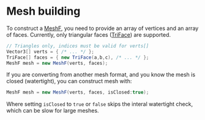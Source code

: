 # Mesh building
To construct a [MeshF](/api/ZLab.Discrete.Geometry.MeshF.html), you need to provide an array of vertices and an array of faces. Currently, only triangular faces ([TriFace](/api/ZLab.Discrete.Geometry.TriFace.html)) are supported.

```csharp
// Triangles only, indices must be valid for verts[]
Vector3[] verts = { /* ... */ };
TriFace[] faces = { new TriFace(a,b,c), /* ... */ };
MeshF mesh = new MeshF(verts, faces);
```

If you are converting from another mesh format, and you know the mesh is closed (watertight), you can construct mesh with:
```csharp
MeshF mesh = new MeshF(verts, faces, isClosed:true);
```
Where setting `isClosed` to `true` or `false` skips the interal watertight check, which can be slow for large meshes.